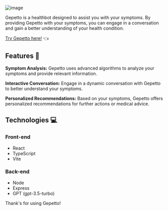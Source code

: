 ![image](https://github.com/vitoraugustto/gepetto/assets/60718553/e87bed0a-d89a-4f9b-8ddc-fe4fb6982b38)

Gepetto is a healthbot designed to assist you with your symptoms. By providing Gepetto with your symptoms, you can engage in a conversation and gain a better understanding of your health condition.

[Try Gepetto here!](https://gepetto-bot.vercel.app) 👈 

## Features 🚀
**Symptom Analysis:** Gepetto uses advanced algorithms to analyze your symptoms and provide relevant information.

**Interactive Conversation:** Engage in a dynamic conversation with Gepetto to better understand your symptoms.

**Personalized Recommendations:** Based on your symptoms, Gepetto offers personalized recommendations for further actions or medical advice.

## Technologies 💻
### Front-end
- React
- TypeScript
- Vite

### Back-end
- Node
- Express
- GPT (gpt-3.5-turbo)


Thank's for using Gepetto!
